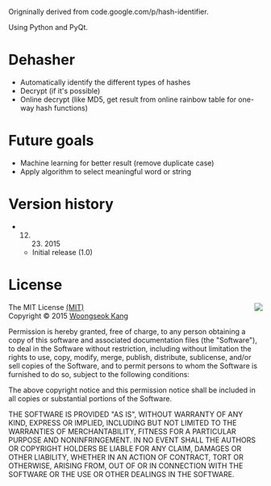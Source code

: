 Origninally derived from code.google.com/p/hash-identifier.

Using Python and PyQt.

# Dehasher

- Automatically identify the different types of hashes
- Decrypt (if it's possible)
- Online decrypt (like MD5, get result from online rainbow table for one-way hash functions)

# Future goals

- Machine learning for better result (remove duplicate case)
- Apply algorithm to select meaningful word or string

# Version history

- 12. 23. 2015
  - Initial release (1.0)

# License

<img align="right" src="http://opensource.org/trademarks/opensource/OSI-Approved-License-100x137.png">
The MIT License <a href="https://opensource.org/licenses/MIT">(MIT)</a>
<br>Copyright © 2015 <a href="https://github.com/NephtywS">Woongseok Kang</a>

Permission is hereby granted, free of charge, to any person obtaining a copy of this software and associated documentation files (the "Software"), to deal in the Software without restriction, including without limitation the rights to use, copy, modify, merge, publish, distribute, sublicense, and/or sell copies of the Software, and to permit persons to whom the Software is furnished to do so, subject to the following conditions:

The above copyright notice and this permission notice shall be included in all copies or substantial portions of the Software.

THE SOFTWARE IS PROVIDED "AS IS", WITHOUT WARRANTY OF ANY KIND, EXPRESS OR IMPLIED, INCLUDING BUT NOT LIMITED TO THE WARRANTIES OF MERCHANTABILITY, FITNESS FOR A PARTICULAR PURPOSE AND NONINFRINGEMENT. IN NO EVENT SHALL THE AUTHORS OR COPYRIGHT HOLDERS BE LIABLE FOR ANY CLAIM, DAMAGES OR OTHER LIABILITY, WHETHER IN AN ACTION OF CONTRACT, TORT OR OTHERWISE, ARISING FROM, OUT OF OR IN CONNECTION WITH THE SOFTWARE OR THE USE OR OTHER DEALINGS IN THE SOFTWARE.

